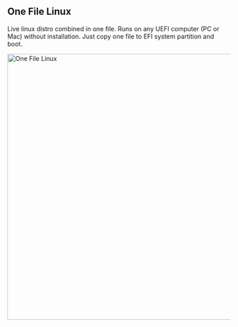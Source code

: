## One File Linux
Live linux distro combined in one file. Runs on any UEFI computer (PC or Mac) without installation. Just copy one file to EFI system partition and boot.

<img width=600 alt="One File Linux" src="/" />
